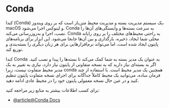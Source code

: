 # Conda

کندا (Conda) یک سیستم مدیریت بسته و مدیریت محیط متن‌باز است که بر روی ویندوز، macOS و لینوکس اجرا می‌شود. Conda به سرعت بسته‌ها و وابستگی‌های آن‌ها را نصب، اجرا و به‌روزرسانی می‌کند. Conda به راحتی محیط‌های مختلف را بر روی رایانه محلی شما ایجاد، ذخیره، بارگذاری و بین آن‌ها جابجا می‌شود. این ابزار برای برنامه‌های پایتون ایجاد شده است، اما می‌تواند نرم‌افزارهایی برای هر زبان دیگری را بسته‌بندی و توزیع کند.

کندا Conda به عنوان یک مدیر بسته به شما کمک می‌کند تا بسته‌ها را پیدا و نصب کنید. اگر به بسته‌ای نیاز دارید که به نسخه متفاوتی از پایتون نیاز دارد، نیازی به تغییر به یک مدیر محیط متفاوت نیست، زیرا conda همچنین یک مدیر محیط است. با استفاده از چند فرمان ساده، می‌توانید یک محیط کاملاً جداگانه برای اجرای نسخه متفاوت پایتون تنظیم کنید و در عین حال نسخه معمولی پایتون خود را در محیط عادی ادامه دهید.

برای کسب اطلاعات بیشتر به منابع زیر مراجعه کنید:

- [@article@Conda Docs](https://docs.conda.io/en/latest/)
